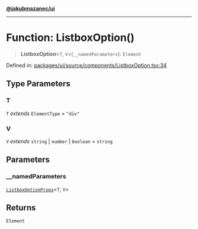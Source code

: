 [**@jakubmazanec/ui**](../README.md)

---

# Function: ListboxOption()

> **ListboxOption**\<`T`, `V`\>(`__namedParameters`): `Element`

Defined in:
[packages/ui/source/components/ListboxOption.tsx:34](https://github.com/jakubmazanec/tools/blob/d956cf350ae3e6bad1df754a19dfbabb088c1451/packages/ui/source/components/ListboxOption.tsx#L34)

## Type Parameters

### T

`T` _extends_ `ElementType` = `"div"`

### V

`V` _extends_ `string` \| `number` \| `boolean` = `string`

## Parameters

### \_\_namedParameters

[`ListboxOptionProps`](../type-aliases/ListboxOptionProps.md)\<`T`, `V`\>

## Returns

`Element`
